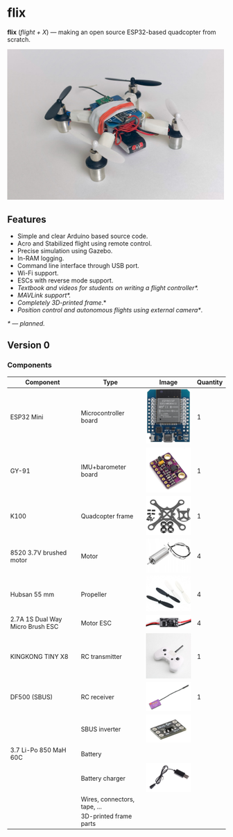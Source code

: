 # flix

**flix** (*flight + X*) — making an open source ESP32-based quadcopter from scratch.

<img src="docs/img/flix.jpg" width=500>

## Features

* Simple and clear Arduino based source code.
* Acro and Stabilized flight using remote control.
* Precise simulation using Gazebo.
* In-RAM logging.
* Command line interface through USB port.
* Wi-Fi support.
* ESCs with reverse mode support.
* *Textbook and videos for students on writing a flight controller\*.*
* *MAVLink support\*.*
* *Completely 3D-printed frame*.*
* *Position control and autonomous flights using external camera\**.

*\* — planned.*

## Version 0

### Components

|Component|Type|Image|Quantity|
|-|-|-|-|
|ESP32 Mini|Microcontroller board|<img src="docs/img/esp32.jpg" width=180>|1|
|GY-91|IMU+barometer board|<img src="docs/img/gy-91.jpg" width=180>|1|
|K100|Quadcopter frame|<img src="docs/img/frame.jpg" width=180>|1|
|8520 3.7V brushed motor|Motor|<img src="docs/img/motor.jpeg" width=180>|4|
|Hubsan 55 mm| Propeller|<img src="docs/img/prop.jpg" width=180>|4|
|2.7A 1S Dual Way Micro Brush ESC|Motor ESC|<img src="docs/img/esc.jpg" width=180>|4|
|KINGKONG TINY X8|RC transmitter|<img src="docs/img/tx.jpg" width=180>|1|
|DF500 (SBUS)|RC receiver|<img src="docs/img/rx.jpg" width=180>|1|
||SBUS inverter|<img src="docs/img/inv.jpg" width=180>||
|3.7 Li-Po 850 MaH 60C|Battery|||
||Battery charger|<img src="docs/img/charger.jpg" width=180>||
||Wires, connectors, tape, ...||
||3D-printed frame parts||

